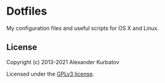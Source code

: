 # Dotfiles
My configuration files and useful scripts for OS X and Linux.

## License

Copyright (c) 2013-2021 Alexander Kurbatov

Licensed under the [GPLv3 license](LICENSE).
